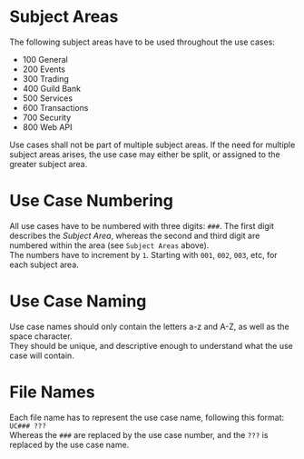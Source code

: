 # Subject Areas
The following subject areas have to be used throughout the use cases:
- 100 General
- 200 Events
- 300 Trading
- 400 Guild Bank
- 500 Services
- 600 Transactions
- 700 Security
- 800 Web API

Use cases shall not be part of multiple subject areas. If the need for multiple subject areas arises, the use case may either be split, or assigned to the greater subject area.

# Use Case Numbering
All use cases have to be numbered with three digits: `###`. The first digit describes the _Subject Area_, whereas the second and third digit are numbered within the area (see `Subject Areas` above).  
The numbers have to increment by `1`. Starting with `001`, `002`, `003`, etc, for each subject area.

# Use Case Naming
Use case names should only contain the letters a-z and A-Z, as well as the space character.  
They should be unique, and descriptive enough to understand what the use case will contain.

# File Names
Each file name has to represent the use case name, following this format: `UC### ???`  
Whereas the `###` are replaced by the use case number, and the `???` is replaced by the use case name.